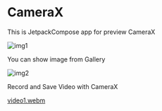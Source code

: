 # CameraX
This is JetpackCompose app for preview CameraX

![img1](https://github.com/HusseinKamal/CameraX/assets/29864161/eaafc03f-0e27-4b6f-90e0-1d9dc7155829)

You can show image from Gallery

![img2](https://github.com/HusseinKamal/CameraX/assets/29864161/7b0d2646-80fc-4080-94d3-dcddef5be416)

Record and Save Video with CameraX

[video1.webm](https://github.com/HusseinKamal/CameraX/assets/29864161/0fbde0ff-bb6e-4519-aa62-a274c393ce16)

